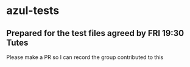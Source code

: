 # azul-tests

## Prepared for the test files agreed by FRI 19:30 Tutes

Please make a PR so I can record the group contributed to this
